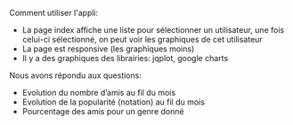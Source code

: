 Comment utiliser l'appli:
- La page index affiche une liste pour sélectionner un utilisateur, une fois celui-ci sélectionné, on peut voir les graphiques de cet utilisateur
- La page est responsive (les graphiques moins)
- Il y a des graphiques des librairies: jqplot, google charts

Nous avons répondu aux questions:
- Evolution du nombre d’amis au fil du mois
- Evolution de la popularité (notation) au fil du mois
- Pourcentage des amis pour un genre donné
